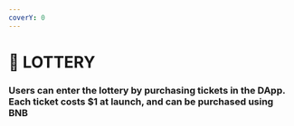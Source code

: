 ```yaml
---
coverY: 0
---
```


# 🕎 LOTTERY

### Users can enter the lottery by purchasing tickets in the DApp. Each ticket costs $1 at launch, and can be purchased using BNB
